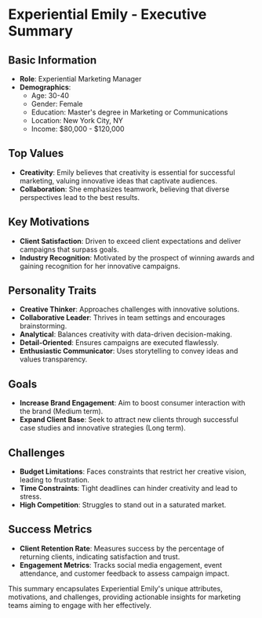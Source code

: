 # Experiential Emily - Executive Summary

## Basic Information
- **Role**: Experiential Marketing Manager
- **Demographics**: 
  - Age: 30-40
  - Gender: Female
  - Education: Master's degree in Marketing or Communications
  - Location: New York City, NY
  - Income: $80,000 - $120,000

## Top Values
- **Creativity**: Emily believes that creativity is essential for successful marketing, valuing innovative ideas that captivate audiences.
- **Collaboration**: She emphasizes teamwork, believing that diverse perspectives lead to the best results.

## Key Motivations
- **Client Satisfaction**: Driven to exceed client expectations and deliver campaigns that surpass goals.
- **Industry Recognition**: Motivated by the prospect of winning awards and gaining recognition for her innovative campaigns.

## Personality Traits
- **Creative Thinker**: Approaches challenges with innovative solutions.
- **Collaborative Leader**: Thrives in team settings and encourages brainstorming.
- **Analytical**: Balances creativity with data-driven decision-making.
- **Detail-Oriented**: Ensures campaigns are executed flawlessly.
- **Enthusiastic Communicator**: Uses storytelling to convey ideas and values transparency.

## Goals
- **Increase Brand Engagement**: Aim to boost consumer interaction with the brand (Medium term).
- **Expand Client Base**: Seek to attract new clients through successful case studies and innovative strategies (Long term).

## Challenges
- **Budget Limitations**: Faces constraints that restrict her creative vision, leading to frustration.
- **Time Constraints**: Tight deadlines can hinder creativity and lead to stress.
- **High Competition**: Struggles to stand out in a saturated market.

## Success Metrics
- **Client Retention Rate**: Measures success by the percentage of returning clients, indicating satisfaction and trust.
- **Engagement Metrics**: Tracks social media engagement, event attendance, and customer feedback to assess campaign impact. 

This summary encapsulates Experiential Emily's unique attributes, motivations, and challenges, providing actionable insights for marketing teams aiming to engage with her effectively.